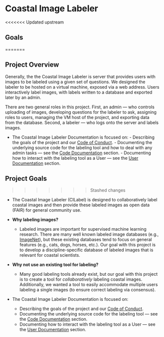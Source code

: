 # Coastal Image Labeler

<<<<<<< Updated upstream
## Goals
=======
## Project Overview

Generally, the the Coastal Image Labeler is server that provides users with
images to be labeled using a given set of questions. We designed the labeler to
be hosted on a virtual machine, exposed via a web address. Users interactively
label images, with labels written to a database and exported later by an admin.

There are two general roles in this project. First, an admin — who controls
uploading of images, developing questions for the labeler to ask, assigning
roles to users, managing the VM host of the project, and exporting data from
the database. Second, a labeler — who logs onto the server and labels images.

+ The Coastal Image Labeler Documentation is focused on:
      - Describing the goals of the project and our [Code of Conduct](code_of_conduct.md).
      - Documenting the underlying source code for the labeling tool and how to
      deal with any admin tasks — see the [Code Documentation](code_documentation/overview.md) section.
      - Documenting how to interact with the labeling tool as a User — see the [User Documentation](user_documentation/overview.md) section.

## Project Goals
>>>>>>> Stashed changes

  + The Coastal Image Labeler (CILabel) is designed to collaboratively label
  coastal images and then provide these labeled images as open data (FAIR) for
  general community use.

  + **Why labeling images?**
      - Labeled images are important for supervised machine learning research. There are
      many well known labeled image databases (e.g., [ImageNet](http://www.image-net.org)),
      but these existing databases tend to focus on general features (e.g., cats, dogs, horses, etc.). Our goal with this project is to develop a discipline-specific
      database of labeled images that is relevant for coastal scientists.

  + **Why not use an existing tool for labeling?**  
      - Many good labeling tools already exist, but our goal with this project is to
      create a tool for *collaboratively* labeling coastal images. Additionally,
      we wanted a tool to easily accommodate multiple users labeling a single
      images (to ensure correct labeling via consensus).

  + The Coastal Image Labeler Documentation is focused on:
      - Describing the goals of the project and our [Code of Conduct](code_of_conduct.md).
      - Documenting the underlying source code for the labeling tool — see the [Code Documentation](code_documentation/overview.md) section.
      - Documenting how to interact with the labeling tool as a User — see the [User Documentation](user_documentation/overview.md) section.
